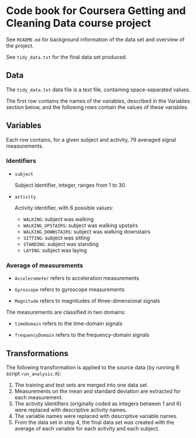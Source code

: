 # Code book for Coursera Getting and Cleaning Data course project

See `README.md` for background information of the data set and overview of the project.

See `tidy_data.txt` for the final data set produced.

## Data

The `tidy_data.txt` data file is a text file, containing space-separated values.

The first row contains the names of the variables, described in the Variables section below, 
and the following rows contain the values of these variables. 

## Variables

Each row contains, for a given subject and activity, 79 averaged signal measurements.

### Identifiers

- `subject`

	Subject identifier, integer, ranges from 1 to 30.

- `activity`

	Activity identifier, with 6 possible values: 
	- `WALKING`: subject was walking
	- `WALKING_UPSTAIRS`: subject was walking upstairs
	- `WALKING_DOWNSTAIRS`: subject was walking downstairs
	- `SITTING`: subject was sitting
	- `STANDING`: subject was standing
	- `LAYING`: subject was laying

### Average of measurements

- `Accelerometer` refers to acceleration measurements

- `Gyroscope` refers to gyroscope measurements

- `Magnitude` refers to magnitudes of three-dimensional signals

The measurements are classified in two domains:

- `timeDomain` refers to the time-domain signals

- `frequencyDomain` refers to the frequency-domain signals


## Transformations

The following transformation is applied to the source data (by running R script `run_analysis.R`):

1. The training and test sets are merged into one data set.
1. Measurements on the mean and standard deviation are extracted for each measurement.
1. The activity identifiers (originally coded as integers between 1 and 6) were replaced with descriptive activity names.
1. The variable names were replaced with descriptive variable names.
1. From the data set in step 4, the final data set was created with the average of each variable for each activity and each subject.

